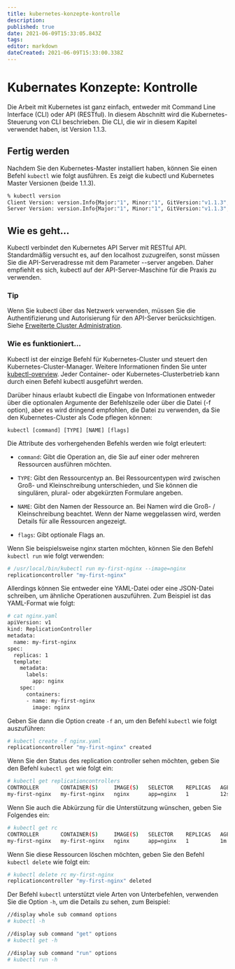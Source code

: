 ```yaml
---
title: kubernetes-konzepte-kontrolle
description: 
published: true
date: 2021-06-09T15:33:05.843Z
tags: 
editor: markdown
dateCreated: 2021-06-09T15:33:00.338Z
---
```


# Kubernates Konzepte: Kontrolle

Die Arbeit mit Kubernetes ist ganz einfach, entweder mit Command Line Interface (CLI) oder API (RESTful). In diesem Abschnitt wird die Kubernetes-Steuerung von CLI beschrieben. Die CLI, die wir in diesem Kapitel verwendet haben, ist Version 1.1.3.

## Fertig werden

Nachdem Sie den Kubernetes-Master installiert haben, können Sie einen Befehl `kubectl` wie folgt ausführen. Es zeigt die kubectl und Kubernetes Master Versionen (beide 1.1.3).

```sh
% kubectl version
Client Version: version.Info{Major:"1", Minor:"1", GitVersion:"v1.1.3", GitCommit:"6a81b50c7e97bbe0ade075de55ab4fa34f049dc2", GitTreeState:"clean"}
Server Version: version.Info{Major:"1", Minor:"1", GitVersion:"v1.1.3", GitCommit:"6a81b50c7e97bbe0ade075de55ab4fa34f049dc2", GitTreeState:"clean"}

```

## Wie es geht…

Kubectl verbindet den Kubernetes API Server mit RESTful API. Standardmäßig versucht es, auf den localhost zuzugreifen, sonst müssen Sie die API-Serveradresse mit dem Parameter --server angeben. Daher empfiehlt es sich, kubectl auf der API-Server-Maschine für die Praxis zu verwenden.

### Tip

Wenn Sie kubectl über das Netzwerk verwenden, müssen Sie die Authentifizierung und Autorisierung für den API-Server berücksichtigen. Siehe [Erweiterte Cluster Administration](../kubernetes-adv-administration).

### Wie es funktioniert…

Kubectl ist der einzige Befehl für Kubernetes-Cluster und steuert den Kubernetes-Cluster-Manager.
Weitere Informationen finden Sie unter [kubectl-overview](http://kubernetes.io/docs/user-guide/kubectl-overview/).
Jeder Container- oder Kubernetes-Clusterbetrieb kann durch einen Befehl kubectl ausgeführt werden.

Darüber hinaus erlaubt kubectl die Eingabe von Informationen entweder über die optionalen Argumente der Befehlszeile oder über die Datei (-f option), aber es wird dringend empfohlen, die Datei zu verwenden, da Sie den Kubernetes-Cluster als Code pflegen können:

`kubectl [command] [TYPE] [NAME] [flags]`

Die Attribute des vorhergehenden Befehls werden wie folgt erleutert:

* `command`: Gibt die Operation an, die Sie auf einer oder mehreren Ressourcen ausführen möchten.

* `TYPE`: Gibt den Ressourcentyp an. Bei Ressourcentypen wird zwischen Groß- und Kleinschreibung unterschieden, und Sie können die singulären, plural- oder abgekürzten Formulare angeben.

* `NAME`: Gibt den Namen der Ressource an. Bei Namen wird die Groß- / Kleinschreibung beachtet. Wenn der Name weggelassen wird, werden Details für alle Ressourcen angezeigt.

* `flags`: Gibt optionale Flags an.

Wenn Sie beispielsweise nginx starten möchten, können Sie den Befehl `kubectl run` wie folgt verwenden:

```sh
# /usr/local/bin/kubectl run my-first-nginx --image=nginx
replicationcontroller "my-first-nginx"
```

Allerdings können Sie entweder eine YAML-Datei oder eine JSON-Datei schreiben, um ähnliche Operationen auszuführen. Zum Beispiel ist das YAML-Format wie folgt:

```sh
# cat nginx.yaml
apiVersion: v1
kind: ReplicationController
metadata:
  name: my-first-nginx
spec:
  replicas: 1
  template:
    metadata:
      labels:
        app: nginx
    spec:
      containers:
      - name: my-first-nginx
        image: nginx

```

Geben Sie dann die Option create `-f` an, um den Befehl `kubectl` wie folgt auszuführen:

```sh
# kubectl create -f nginx.yaml
replicationcontroller "my-first-nginx" created
```

Wenn Sie den Status des replication controller sehen möchten, geben Sie den Befehl `kubectl get` wie folgt ein:

```sh
# kubectl get replicationcontrollers
CONTROLLER       CONTAINER(S)     IMAGE(S)   SELECTOR    REPLICAS   AGE
my-first-nginx   my-first-nginx   nginx      app=nginx   1          12s
```

Wenn Sie auch die Abkürzung für die Unterstützung wünschen, geben Sie Folgendes ein:

```sh
# kubectl get rc
CONTROLLER       CONTAINER(S)     IMAGE(S)   SELECTOR    REPLICAS   AGE
my-first-nginx   my-first-nginx   nginx      app=nginx   1          1m
```

Wenn Sie diese Ressourcen löschen möchten, geben Sie den Befehl `kubectl delete` wie folgt ein:

```sh
# kubectl delete rc my-first-nginx
replicationcontroller "my-first-nginx" deleted
```

Der Befehl `kubectl` unterstützt viele Arten von Unterbefehlen, verwenden Sie die Option `-h`, um die Details zu sehen, zum Beispiel:

```sh
//display whole sub command options
# kubectl -h

//display sub command "get" options
# kubectl get -h

//display sub command "run" options
# kubectl run -h

```
